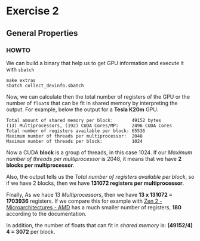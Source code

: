 # Exercise 2
## General Properties
### HOWTO

We can build a binary that help us to get GPU information and execute it with
`sbatch`

```
make extras
sbatch collect_devinfo.sbatch
```

Now, we can calculate then the total number of registers of the GPU or the
number of `float`s that can be fit in shared memory by interpreting the output.
For example, below the output for a **Tesla K20m** GPU.

```
Total amount of shared memory per block:       49152 bytes
(13) Multiprocessors, (192) CUDA Cores/MP:     2496 CUDA Cores
Total number of registers available per block: 65536
Maximum number of threads per multiprocessor:  2048
Maximum number of threads per block:           1024
```

Now a CUDA **block** is a group of threads, in this case 1024. If our *Maximum
number of threads per multiprocessor* is 2048, it means that we have **2 blocks
per multiprocessor**.

Also, the output tells us the *Total number of registers available per block*,
so if we have 2 blocks, then we have **131072 registers per multiprocessor**.

Finally, As we hace 13 *Multiprocessors*, then we have **13 x 131072 = 1703936** registers.
If we compare this for example with [Zen 2 - Microarchitectures - AMD][amd]
has a much smaller number of registers, **180** according to the documentation.

In addition, the number of floats that can fit in *shared memory* is:
**(49152/4) 4 = 3072** per block.


[amd]: https://en.wikichip.org/wiki/amd/microarchitectures/zen_2
